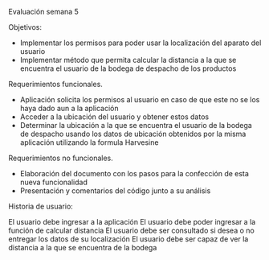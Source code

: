 Evaluación semana 5

Objetivos:
- Implementar los permisos para poder usar la localización del aparato del usuario
- Implementar método que permita calcular la distancia a la que se encuentra el usuario de la bodega de despacho de los productos

Requerimientos funcionales.
- Aplicación solicita los permisos al usuario en caso de que este no se los haya dado aun a la aplicación
- Acceder a la ubicación del usuario y obtener estos datos
- Determinar la ubicación a la que se encuentra el usuario de la bodega de despacho usando los datos de ubicación obtenidos por la misma aplicación utilizando la formula Harvesine

Requerimientos no funcionales.
- Elaboración del documento con los pasos para la confección de esta nueva funcionalidad
- Presentación y comentarios del código junto a su análisis

Historia de usuario:

El usuario debe ingresar a la aplicación
El usuario debe poder ingresar a la función de calcular distancia
El usuario debe ser consultado si desea o no entregar los datos de su localización
El usuario debe ser capaz de ver la distancia a la que se encuentra de la bodega
